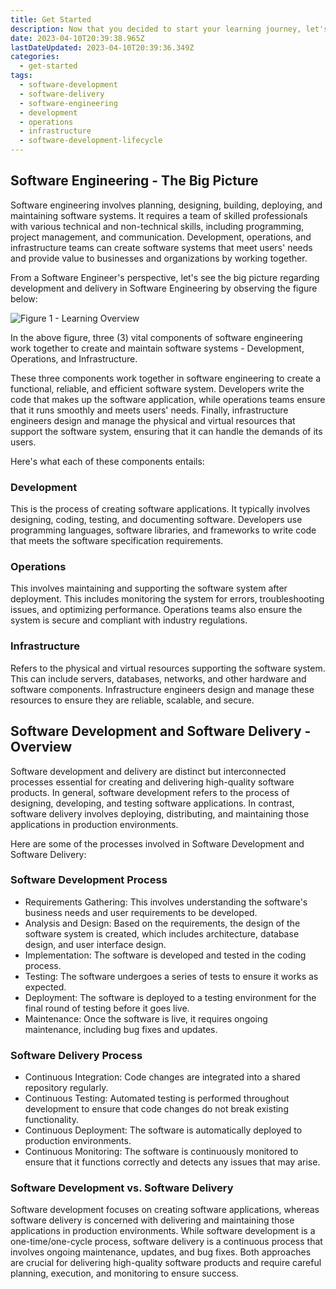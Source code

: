 ```yaml
---
title: Get Started
description: Now that you decided to start your learning journey, let's have a quick glance at Software Engineering and some key areas to jumpstart your learning journey.
date: 2023-04-10T20:39:38.965Z
lastDateUpdated: 2023-04-10T20:39:36.349Z
categories:
  - get-started
tags:
  - software-development
  - software-delivery
  - software-engineering
  - development
  - operations
  - infrastructure
  - software-development-lifecycle
---
```


## Software Engineering - The Big Picture

Software engineering involves planning, designing, building, deploying, and maintaining software systems. It requires a team of skilled professionals with various technical and non-technical skills, including programming, project management, and communication. Development, operations, and infrastructure teams can create software systems that meet users' needs and provide value to businesses and organizations by working together.

From a Software Engineer's perspective, let's see the big picture regarding development and delivery in Software Engineering by observing the figure below:

![Figure 1 - Learning Overview](/assets/svg/learning-overview.drawio.svg)

In the above figure, three (3) vital components of software engineering work together to create and maintain software systems - Development, Operations, and Infrastructure.

These three components work together in software engineering to create a functional, reliable, and efficient software system. Developers write the code that makes up the software application, while operations teams ensure that it runs smoothly and meets users' needs. Finally, infrastructure engineers design and manage the physical and virtual resources that support the software system, ensuring that it can handle the demands of its users.

Here's what each of these components entails:

### Development
This is the process of creating software applications. It typically involves designing, coding, testing, and documenting software. Developers use programming languages, software libraries, and frameworks to write code that meets the software specification requirements.

### Operations
This involves maintaining and supporting the software system after deployment. This includes monitoring the system for errors, troubleshooting issues, and optimizing performance. Operations teams also ensure the system is secure and compliant with industry regulations.

### Infrastructure
Refers to the physical and virtual resources supporting the software system. This can include servers, databases, networks, and other hardware and software components. Infrastructure engineers design and manage these resources to ensure they are reliable, scalable, and secure.


## Software Development and Software Delivery - Overview

Software development and delivery are distinct but interconnected processes essential for creating and delivering high-quality software products. In general, software development refers to the process of designing, developing, and testing software applications. In contrast, software delivery involves deploying, distributing, and maintaining those applications in production environments.

Here are some of the processes involved in Software Development and Software Delivery:

### Software Development Process

- Requirements Gathering: This involves understanding the software's business needs and user requirements to be developed.
- Analysis and Design: Based on the requirements, the design of the software system is created, which includes architecture, database design, and user interface design.
- Implementation: The software is developed and tested in the coding process.
- Testing: The software undergoes a series of tests to ensure it works as expected.
- Deployment: The software is deployed to a testing environment for the final round of testing before it goes live.
- Maintenance: Once the software is live, it requires ongoing maintenance, including bug fixes and updates.

### Software Delivery Process

- Continuous Integration: Code changes are integrated into a shared repository regularly.
- Continuous Testing: Automated testing is performed throughout development to ensure that code changes do not break existing functionality.
- Continuous Deployment: The software is automatically deployed to production environments.
- Continuous Monitoring: The software is continuously monitored to ensure that it functions correctly and detects any issues that may arise.

### Software Development vs. Software Delivery

Software development focuses on creating software applications, whereas software delivery is concerned with delivering and maintaining those applications in production environments. While software development is a one-time/one-cycle process, software delivery is a continuous process that involves ongoing maintenance, updates, and bug fixes. Both approaches are crucial for delivering high-quality software products and require careful planning, execution, and monitoring to ensure success.